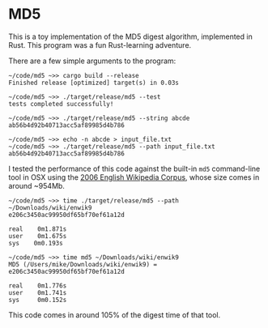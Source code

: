 # MD5
This is a toy implementation of the MD5 digest algorithm, implemented in Rust. This program was a fun Rust-learning adventure.

There are a few simple arguments to the program:

    ~/code/md5 ~>> cargo build --release
    Finished release [optimized] target(s) in 0.03s

    ~/code/md5 ~>> ./target/release/md5 --test
    tests completed successfully!

    ~/code/md5 ~>> ./target/release/md5 --string abcde
    ab56b4d92b40713acc5af89985d4b786

    ~/code/md5 ~>> echo -n abcde > input_file.txt
    ~/code/md5 ~>> ./target/release/md5 --path input_file.txt
    ab56b4d92b40713acc5af89985d4b786

I tested the performance of this code against the built-in `md5` command-line tool in OSX using the [2006 English Wikipedia Corpus](http://mattmahoney.net/dc/textdata.html), whose size comes in around ~954Mb.

    ~/code/md5 ~>> time ./target/release/md5 --path ~/Downloads/wiki/enwik9 
    e206c3450ac99950df65bf70ef61a12d

    real	0m1.871s
    user	0m1.675s
    sys	   0m0.193s

    ~/code/md5 ~>> time md5 ~/Downloads/wiki/enwik9 
    MD5 (/Users/mike/Downloads/wiki/enwik9) = e206c3450ac99950df65bf70ef61a12d

    real	0m1.776s
    user	0m1.741s
    sys    	0m0.152s

This code comes in around 105% of the digest time of that tool.
